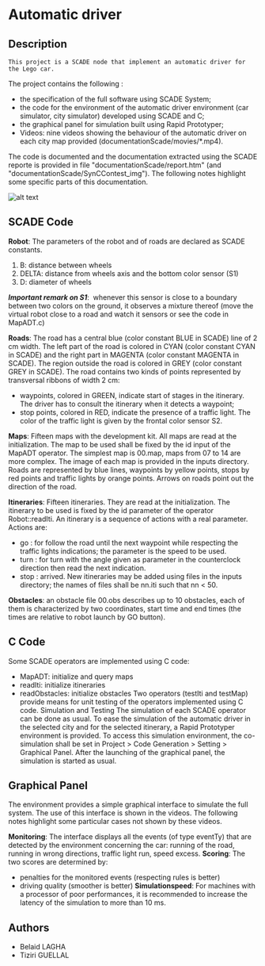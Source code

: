 # Automatic driver

## Description
    This project is a SCADE node that implement an automatic driver for the Lego car. 
The project contains the following :
* the specification of the full software using SCADE System;
* the code for the environment of the automatic driver environment (car simulator, city simulator) developed using SCADE and C;
* the graphical panel for simulation built using Rapid Prototyper;
* Videos: nine videos showing the behaviour of the automatic driver on each
city map provided (documentationScade/movies/*.mp4).

The code is documented and the documentation extracted using the SCADE reporte is provided in file "documentationScade/report.htm" (and "documentationScade/SynCContest_img"). The following notes highlight some specific parts of this documentation. 

![alt text](https://github.com/BelaidL/automatic-driver/master/documentationScade/images/Untitled.png)

## SCADE Code
__Robot__:​ The parameters of the robot and of roads are declared as SCADE constants. 
1. B: distance between wheels
2. DELTA: distance from wheels axis and the bottom color sensor (S1)
3. D: diameter of wheels

__*Important​ ​remark​ ​on​ ​S1*__:​ ​ ​whenever this sensor is close to a boundary between two colors on the ground, it observes a mixture thereof (move the virtual robot close to a road and watch it sensors or see the code in MapADT.c)

__Roads__:​
The road has a central blue (color constant BLUE in SCADE) line of 2 cm width. The left part of the road is colored in CYAN (color constant CYAN in SCADE) and the right part in MAGENTA (color constant MAGENTA in SCADE). The region outside the road is colored in GREY (color constant GREY in SCADE). The road contains two kinds of points represented by transversal ribbons of
width 2 cm:
* waypoints, colored in GREEN, indicate start of stages in the itinerary. The driver has to consult the itinerary when it detects a waypoint;
* stop points, colored in RED, indicate the presence of a traffic light. The color of the traffic light is given by the frontal color sensor S2.

__Maps__:​ Fifteen maps with the development kit. All maps are read at the initialization. The map to be used shall be fixed by the id input of the MapADT operator. The simplest map is 00.map, maps from 07 to 14 are more complex. The image of each map is provided in the inputs directory. Roads are represented by blue lines, waypoints by yellow points, stops by red points and traffic lights by orange points.
Arrows on roads point out the direction of the road.

__Itineraries__:​ Fifteen itineraries. They are read at the initialization. The itinerary to
be used is fixed by the id parameter of the operator Robot::readIti. An itinerary is a sequence of actions with a real parameter. Actions are:
* go : for follow the road until the next waypoint while respecting the traffic lights indications; the parameter is the speed to be used.
* turn : for turn with the angle given as parameter in the counterclock direction then
read the next indication.
* stop : arrived.
New itineraries may be added using files in the inputs directory; the names of files shall be nn.iti such that nn < 50.

__Obstacles__:​ an obstacle file 00.obs describes up to 10 obstacles, each of them is characterized by two coordinates, start time and end times (the times are relative to robot launch by GO button).

## C Code
Some SCADE operators are implemented using C code:
* MapADT: initialize and query maps
* readIti: initialize itineraries
* readObstacles: initialize obstacles
Two operators (testIti and testMap) provide means for unit testing of the operators implemented using C code. Simulation and Testing The simulation of each SCADE operator can be done as usual. To ease the simulation of the automatic driver in the selected city and for the selected itinerary, a Rapid Prototyper environment is provided. To access this simulation environment, the co-simulation shall be set in Project > Code Generation > Setting > Graphical Panel. After the launching of the graphical panel, the simulation is started as usual.

## Graphical Panel
The environment provides a simple graphical interface to simulate the full system. The use of this interface is shown in the videos. The following notes highlight some particular cases not shown by these videos.


__Monitoring__:​ The interface displays all the events (of type eventTy) that are detected by the environment concerning the car: running of the road, running in wrong directions, traffic light run, speed excess.
__Scoring__:​ The two scores are determined by:
* penalties for the monitored events (respecting rules is better)
* driving quality (smoother is better)
__Simulation​ ​speed__:​ ​For machines with a processor of poor performances, it is recommended to increase the latency of the simulation to more than 10 ms.

## Authors
* Belaid LAGHA
* Tiziri GUELLAL
